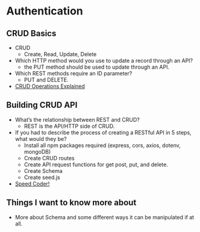 # Authentication

## CRUD Basics

- CRUD
  - Create, Read, Update, Delete
- Which HTTP method would you use to update a record through an API?
  - the PUT method should be used to update through an API.
- Which REST methods require an ID parameter?
  - PUT and DELETE.
- [CRUD Operations Explained](https://medium.com/geekculture/crud-operations-explained-2a44096e9c88)

## Building CRUD API

- What’s the relationship between REST and CRUD?
  - REST is the API/HTTP side of CRUD. 
- If you had to describe the process of creating a RESTful API in 5 steps, what would they be?
  - Install all npm packages required (express, cors, axios, dotenv, mongoDB)
  - Create CRUD routes
  - Create API request functions for get post, put, and delete.
  - Create Schema
  - Create seed.js
- [Speed Coder!](https://www.youtube.com/watch?v=EzNcBhSv1Wo)

## Things I want to know more about

- More about Schema and some different ways it can be manipulated if at all.
